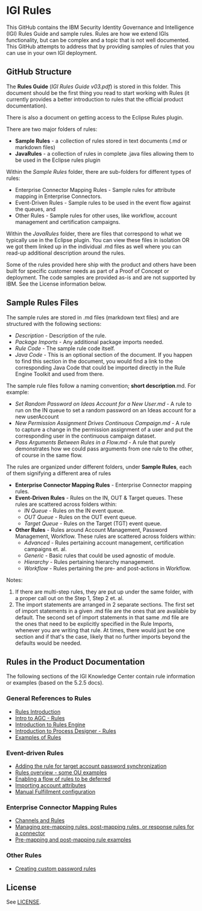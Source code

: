 # IGI Rules

This GitHub contains the IBM Security Identity Governance and Intelligence (IGI) Rules Guide and sample rules. Rules are how we extend IGIs functionality, but can be complex and a topic that is not well documented. This GitHub attempts to address that by providing samples of rules that you can use in your own IGI deployment.

## GitHub Structure
The **Rules Guide** (*IGI Rules Guide v03.pdf*) is stored in this folder. This document should be the first thing you read to start working with Rules (it currently provides a better introduction to rules that the official product documentation).

There is also a document on getting access to the Eclipse Rules plugin.

There are two major folders of rules:
* **Sample Rules** - a collection of rules stored in text documents (.md or markdown files)
* **JavaRules** - a collection of rules in complete .java files allowing them to be used in the Eclipse rules plugin

Within the *Sample Rules* folder, there are sub-folders for different types of rules:

* Enterprise Connector Mapping Rules - Sample rules for attribute mapping in Enterprise Connectors. 
* Event-Driven Rules - Sample rules to be used in the event flow against the queues, and
* Other Rules - Sample rules for other uses, like workflow, account management and certification campaigns.

Within the *JavaRules* folder, there are files that correspond to what we typically use in the Eclipse plugin. You can view these files in isolation OR we got them linked up in the individual .md files as well where you can read-up additional description around the rules.

Some of the rules provided here ship with the product and others have been built for specific customer needs as part of a Proof of Concept or deployment. The code samples are provided as-is and are not supported by IBM. See the License information below.

## Sample Rules Files
The sample rules are stored in .md files (markdown text files) and are structured with the following sections:
* *Description* - Description of the rule.
* *Package Imports* - Any additional package imports needed.
* *Rule Code* - The sample rule code itself.
* *Java Code* - This is an optional section of the document. If you happen to find this section in the document, you would find a link to the corresponding Java Code that could be imported directly in the Rule Engine Toolkit and used from there.

The sample rule files follow a naming convention; **short description**.md. For example:
* *Set Random Password on Ideas Account for a New User.md* - A rule to run on the IN queue to set a random password on an Ideas account for a new userAccount
* *New Permission Assignment Drives Continuous Campaign.md* - A rule to capture a change in the permission assignment of a user and put the corresponding user in the continuous campaign dataset.
* *Pass Arguments Between Rules in a Flow.md* - A rule that purely demonstrates how we could pass arguments from one rule to the other, of course in the same flow.

The rules are organized under different folders, under **Sample Rules**, each of them signifying a different area of rules

* **Enterprise Connector Mapping Rules** - Enterprise Connector mapping rules.
* **Event-Driven Rules** - Rules on the IN, OUT & Target queues. These rules are scattered across folders within:
    * *IN Queue* - Rules on the IN event queue.
    * *OUT Queue* - Rules on the OUT event queue.
    * *Target Queue* - Rules on the Target (TGT) event queue.
* **Other Rules** -  Rules around Account Management, Password Management, Workflow. These rules are scattered across folders within:
    * *Advanced* - Rules pertaining account management, certification campaigns et. al.
    * *Generic* - Basic rules that could be used agnostic of module.
    * *Hierarchy* - Rules pertaining hierarchy management.
    * *Workflow* - Rules pertaining the pre- and post-actions in Workflow.
 
Notes: 
1. If there are multi-step rules, they are put up under the same folder, with a proper call out on the Step 1, Step 2 et. al.
2. The import statements are arranged in 2 separate sections. The first set of import statements in a given .md file are the ones that are available by default. The second set of import statements in that same .md file are the ones that need to be explicitly specified in the Rule Imports, whenever you are writing that rule. At times, there would just be one section and if that's the case, likely that no further imports beyond the defaults would be needed.



## Rules in the Product Documentation
The following sections of the IGI Knowledge Center contain rule information or examples (based on the 5.2.5 docs).

### General References to Rules
* [Rules Introduction](https://www.ibm.com/support/knowledgecenter/SSGHJR_5.2.5/com.ibm.igi.doc/administering/cpt/cpt_ac_rules_introduction.html#cpt_ac_rules_introduction)
* [Intro to AGC - Rules](https://www.ibm.com/support/knowledgecenter/SSGHJR_5.2.5/com.ibm.igi.doc/CrossIdeas_Topics/AGC/rulez.html)
* [Introduction to Rules Engine](https://www.ibm.com/support/knowledgecenter/SSGHJR_5.2.5/com.ibm.igi.doc/CrossIdeas_Topics/RULES_ENGINE/RUD_Introduction_to_Rule_Engine.html)
* [Introduction to Process Designer - Rules](https://www.ibm.com/support/knowledgecenter/SSGHJR_5.2.5/com.ibm.igi.doc/CrossIdeas_Topics/PD/GestioneRules.html)
* [Examples of Rules](https://www.ibm.com/support/knowledgecenter/SSGHJR_5.2.5/com.ibm.igi.doc/CrossIdeas_Topics/II/Examples_of_Rules.html)

### Event-driven Rules
* [Adding the rule for target account password synchronization](https://www.ibm.com/support/knowledgecenter/SSGHJR_5.2.5/com.ibm.igi.doc/administering/tsk/tsk_ac_password_sync_rule.html)
* [Rules overview - some OU examples](https://www.ibm.com/support/knowledgecenter/SSGHJR_5.2.5/com.ibm.igi.doc/reference/cpt/cpt_rules_reference_overview.html)
* [Enabling a flow of rules to be deferred](https://www.ibm.com/support/knowledgecenter/SSGHJR_5.2.5/com.ibm.igi.doc/administering/tsk/tsk_ac_enable_a_flow_of_rules_to_be_deferred.html)
* [Importing account attributes](https://www.ibm.com/support/knowledgecenter/SSGHJR_5.2.5/com.ibm.igi.doc/administering/ref/ui_account_attributes_import.html)
* [Manual Fulfillment configuration](https://www.ibm.com/support/knowledgecenter/SSGHJR_5.2.5/com.ibm.igi.doc/CrossIdeas_Topics/AGC/GestioneCfgPwd_manualfulfillment.html)

### Enterprise Connector Mapping Rules
* [Channels and Rules](https://www.ibm.com/support/knowledgecenter/SSGHJR_5.2.5/com.ibm.igi.doc/CrossIdeas_Topics/ECONN/Channels_Rules.html#Channels_Rules__Pre)
* [Managing pre-mapping rules, post-mapping rules, or response rules for a connector](https://www.ibm.com/support/knowledgecenter/SSGHJR_5.2.5/com.ibm.igi.doc/administering/tsk/tsk_ac_connectors_premap_postmap.html)
* [Pre-mapping and post-mapping rule examples](https://www.ibm.com/support/knowledgecenter/SSGHJR_5.2.5/com.ibm.igi.doc/CrossIdeas_Topics/ECONN/prepost_mapping_rule_examples.html)

### Other Rules
* [Creating custom password rules](https://www.ibm.com/support/knowledgecenter/SSGHJR_5.2.5/com.ibm.igi.doc/administering/tsk/tsk_ac_password_create_custom_rules.html)

## License
See [LICENSE](LICENSE).
